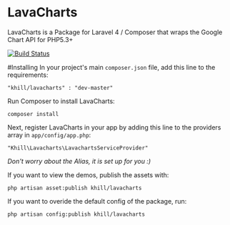 LavaCharts
==========

LavaCharts is a Package for Laravel 4 / Composer that wraps the Google Chart API for PHP5.3+

[![Build Status](https://travis-ci.org/kevinkhill/LavaCharts.png?branch=master)](https://travis-ci.org/kevinkhill/LavaCharts)

#Installing
In your project's main ```composer.json``` file, add this line to the requirements:  

  ```
  "khill/lavacharts" : "dev-master"
  ```  

Run Composer to install LavaCharts:  

  ```
  composer install
  ```

Next, register LavaCharts in your app by adding this line to the providers array in ```app/config/app.php```:  

  ```
  "Khill\Lavacharts\LavachartsServiceProvider"
  ```

*Don't worry about the Alias, it is set up for you :)*

If you want to view the demos, publish the assets with:

  ```
  php artisan asset:publish khill/lavacharts
  ```
  
If you want to overide the default config of the package, run:

  ```
  php artisan config:publish khill/lavacharts
  ```
  
